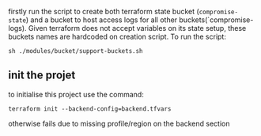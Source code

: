 

firstly run the script to create both terraform state bucket (`compromise-state`) 
and a bucket to host access logs for all other buckets(`compromise-logs). 
Given terraform does not accept variables on its state setup, these buckets names are hardcoded on creation script.
To run the script:
```shell script
sh ./modules/bucket/support-buckets.sh
```
## init the projet
to initialise this project use the command:
```shell script
terraform init --backend-config=backend.tfvars
```
otherwise fails due to missing profile/region on the backend section 
